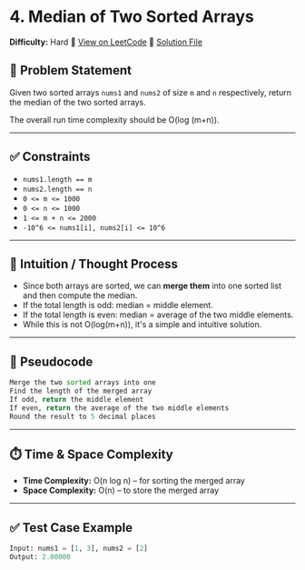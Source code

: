 # 4. Median of Two Sorted Arrays

**Difficulty:** Hard
🔗 [View on LeetCode](https://leetcode.com/problems/median-of-two-sorted-arrays/)
📄 [Solution File](./median_of_two_sorted_arrays.py)

## 📝 Problem Statement

Given two sorted arrays `nums1` and `nums2` of size `m` and `n` respectively, return the median of the two sorted arrays.

The overall run time complexity should be O(log (m+n)).

---

## ✅ Constraints

- `nums1.length == m`
- `nums2.length == n`
- `0 <= m <= 1000`
- `0 <= n <= 1000`
- `1 <= m + n <= 2000`
- `-10^6 <= nums1[i], nums2[i] <= 10^6`

---

## 🧠 Intuition / Thought Process

- Since both arrays are sorted, we can **merge them** into one sorted list and then compute the median.
- If the total length is odd: median = middle element.
- If the total length is even: median = average of the two middle elements.
- While this is not O(log(m+n)), it's a simple and intuitive solution.

---

## 🔄 Pseudocode
``` python
Merge the two sorted arrays into one
Find the length of the merged array
If odd, return the middle element
If even, return the average of the two middle elements
Round the result to 5 decimal places
```
---

## ⏱️ Time & Space Complexity

- **Time Complexity:** O(n log n) – for sorting the merged array
- **Space Complexity:** O(n) – to store the merged array

---

## ✅ Test Case Example

```python
Input: nums1 = [1, 3], nums2 = [2]
Output: 2.00000